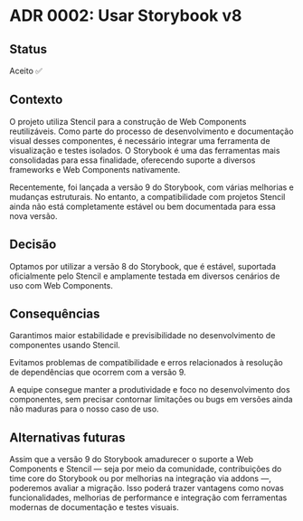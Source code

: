 # ADR 0002: Usar Storybook v8

## Status

Aceito ✅

## Contexto

O projeto utiliza Stencil para a construção de Web Components reutilizáveis. Como parte do processo de desenvolvimento e documentação visual desses componentes, é necessário integrar uma ferramenta de visualização e testes isolados. O Storybook é uma das ferramentas mais consolidadas para essa finalidade, oferecendo suporte a diversos frameworks e Web Components nativamente.

Recentemente, foi lançada a versão 9 do Storybook, com várias melhorias e mudanças estruturais. No entanto, a compatibilidade com projetos Stencil ainda não está completamente estável ou bem documentada para essa nova versão.

## Decisão

Optamos por utilizar a versão 8 do Storybook, que é estável, suportada oficialmente pelo Stencil e amplamente testada em diversos cenários de uso com Web Components.

## Consequências

Garantimos maior estabilidade e previsibilidade no desenvolvimento de componentes usando Stencil.

Evitamos problemas de compatibilidade e erros relacionados à resolução de dependências que ocorrem com a versão 9.

A equipe consegue manter a produtividade e foco no desenvolvimento dos componentes, sem precisar contornar limitações ou bugs em versões ainda não maduras para o nosso caso de uso.

## Alternativas futuras

Assim que a versão 9 do Storybook amadurecer o suporte a Web Components e Stencil — seja por meio da comunidade, contribuições do time core do Storybook ou por melhorias na integração via addons —, poderemos avaliar a migração. Isso poderá trazer vantagens como novas funcionalidades, melhorias de performance e integração com ferramentas modernas de documentação e testes visuais.
